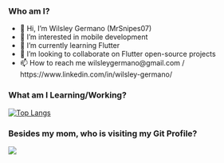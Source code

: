 
<h3>Who am I?</h3> 

<ul>
<li> 👋 Hi, I’m Wilsley Germano (MrSnipes07) </li>
<li> 👀 I’m interested in mobile development </li>
<li> 🌱 I’m currently learning Flutter</li>
<li> 💞️ I’m looking to collaborate on Flutter open-source projects </li>
<li> 📫 How to reach me wilsleygermano@gmail.com / https://www.linkedin.com/in/wilsley-germano/ </li>
</ul>

<h3>What am I Learning/Working?</h3>

[![Top Langs](https://github-readme-stats.vercel.app/api/top-langs/?username=wilsleygermano)](https://github.com/wilsleygermano/github-readme-stats)

<h3>Besides my mom, who is visiting my Git Profile?</h3>

![](https://komarev.com/ghpvc/?username=wilsleygermano&color=blueviolet)

<!---
MrSnipes07/MrSnipes07 is a ✨ special ✨ repository because its `README.md` (this file) appears on your GitHub profile.
You can click the Preview link to take a look at your changes.
--->
